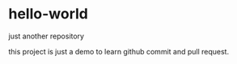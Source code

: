 # hello-world
just another repository

this project is just a demo to learn github commit and pull request.
